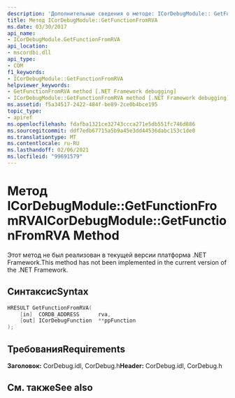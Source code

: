 ```yaml
---
description: 'Дополнительные сведения о методе: ICorDebugModule:: GetFunctionFromRVA'
title: Метод ICorDebugModule::GetFunctionFromRVA
ms.date: 03/30/2017
api_name:
- ICorDebugModule.GetFunctionFromRVA
api_location:
- mscordbi.dll
api_type:
- COM
f1_keywords:
- ICorDebugModule::GetFunctionFromRVA
helpviewer_keywords:
- GetFunctionFromRVA method [.NET Framework debugging]
- ICorDebugModule::GetFunctionFromRVA method [.NET Framework debugging]
ms.assetid: f5a34517-2422-484f-be89-2ce0b4bce195
topic_type:
- apiref
ms.openlocfilehash: fdafba1321ce32743ccca271e5db551fc746d886
ms.sourcegitcommit: ddf7edb67715a5b9a45e3dd44536dabc153c1de0
ms.translationtype: MT
ms.contentlocale: ru-RU
ms.lasthandoff: 02/06/2021
ms.locfileid: "99691579"
---
```

# <a name="icordebugmodulegetfunctionfromrva-method"></a><span data-ttu-id="d3872-103">Метод ICorDebugModule::GetFunctionFromRVA</span><span class="sxs-lookup"><span data-stu-id="d3872-103">ICorDebugModule::GetFunctionFromRVA Method</span></span>

<span data-ttu-id="d3872-104">Этот метод не был реализован в текущей версии платформа .NET Framework.</span><span class="sxs-lookup"><span data-stu-id="d3872-104">This method has not been implemented in the current version of the .NET Framework.</span></span>  
  
## <a name="syntax"></a><span data-ttu-id="d3872-105">Синтаксис</span><span class="sxs-lookup"><span data-stu-id="d3872-105">Syntax</span></span>  
  
```cpp  
HRESULT GetFunctionFromRVA(  
    [in]  CORDB_ADDRESS      rva,  
    [out] ICorDebugFunction  **ppFunction  
);  
```  
  
## <a name="requirements"></a><span data-ttu-id="d3872-106">Требования</span><span class="sxs-lookup"><span data-stu-id="d3872-106">Requirements</span></span>  

 <span data-ttu-id="d3872-107">**Заголовок:** CorDebug.idl, CorDebug.h</span><span class="sxs-lookup"><span data-stu-id="d3872-107">**Header:** CorDebug.idl, CorDebug.h</span></span>  
  
## <a name="see-also"></a><span data-ttu-id="d3872-108">См. также</span><span class="sxs-lookup"><span data-stu-id="d3872-108">See also</span></span>
